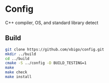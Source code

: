 # Config

C++ compiler, OS, and standard library detect

## Build

```bash
git clone https://github.com/xbigo/config.git
mkdir ../build
cd ../build
cmake -S ../config -D BUILD_TESTING=1
make
make check
make install
```
